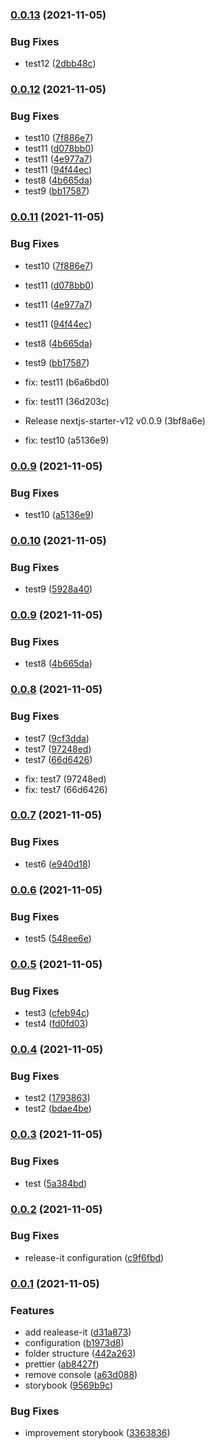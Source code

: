 ### [0.0.13](https://github.com/jonsoku2/nextjs-starter-v12/compare/v0.0.12...v0.0.13) (2021-11-05)


### Bug Fixes

* test12 ([2dbb48c](https://github.com/jonsoku2/nextjs-starter-v12/commit/2dbb48c032e2588900062adfe1a87429f3658d30))

### [0.0.12](https://github.com/jonsoku2/nextjs-starter-v12/compare/v0.0.8...v0.0.12) (2021-11-05)


### Bug Fixes

* test10 ([7f886e7](https://github.com/jonsoku2/nextjs-starter-v12/commit/7f886e7ee47f7d09bfd9b6200ff490aeb28e2356))
* test11 ([d078bb0](https://github.com/jonsoku2/nextjs-starter-v12/commit/d078bb0e3f6596d281d1029c0e780394ebe6eb4c))
* test11 ([4e977a7](https://github.com/jonsoku2/nextjs-starter-v12/commit/4e977a7f7995f4e1694ab9ea03341e6480ab31ab))
* test11 ([94f44ec](https://github.com/jonsoku2/nextjs-starter-v12/commit/94f44eceeb9d004082e3b2c60b639b42dc9a8e9b))
* test8 ([4b665da](https://github.com/jonsoku2/nextjs-starter-v12/commit/4b665dac1006f2710094c3622720254aed339875))
* test9 ([bb17587](https://github.com/jonsoku2/nextjs-starter-v12/commit/bb17587397cd0ce4adb2bd2ca25e4a1566be5f60))

### [0.0.11](https://github.com/jonsoku2/nextjs-starter-v12/compare/v0.0.8...v0.0.11) (2021-11-05)


### Bug Fixes

* test10 ([7f886e7](https://github.com/jonsoku2/nextjs-starter-v12/commit/7f886e7ee47f7d09bfd9b6200ff490aeb28e2356))
* test11 ([d078bb0](https://github.com/jonsoku2/nextjs-starter-v12/commit/d078bb0e3f6596d281d1029c0e780394ebe6eb4c))
* test11 ([4e977a7](https://github.com/jonsoku2/nextjs-starter-v12/commit/4e977a7f7995f4e1694ab9ea03341e6480ab31ab))
* test11 ([94f44ec](https://github.com/jonsoku2/nextjs-starter-v12/commit/94f44eceeb9d004082e3b2c60b639b42dc9a8e9b))
* test8 ([4b665da](https://github.com/jonsoku2/nextjs-starter-v12/commit/4b665dac1006f2710094c3622720254aed339875))
* test9 ([bb17587](https://github.com/jonsoku2/nextjs-starter-v12/commit/bb17587397cd0ce4adb2bd2ca25e4a1566be5f60))

* fix: test11 (b6a6bd0)
* fix: test11 (36d203c)
* Release nextjs-starter-v12 v0.0.9 (3bf8a6e)
* fix: test10 (a5136e9)

### [0.0.9](https://github.com/jonsoku2/nextjs-starter-v12/compare/v0.0.10...v0.0.9) (2021-11-05)


### Bug Fixes

* test10 ([a5136e9](https://github.com/jonsoku2/nextjs-starter-v12/commit/a5136e95a4778a36cceccbb2b4d959591b354e0f))

### [0.0.10](https://github.com/jonsoku2/nextjs-starter-v12/compare/v0.0.9...v0.0.10) (2021-11-05)

### Bug Fixes

- test9 ([5928a40](https://github.com/jonsoku2/nextjs-starter-v12/commit/5928a4085bc085e6429e113f9dd56a8fd97bf7e8))

### [0.0.9](https://github.com/jonsoku2/nextjs-starter-v12/compare/v0.0.8...v0.0.9) (2021-11-05)

### Bug Fixes

- test8 ([4b665da](https://github.com/jonsoku2/nextjs-starter-v12/commit/4b665dac1006f2710094c3622720254aed339875))

### [0.0.8](https://github.com/jonsoku2/nextjs-starter-v12/compare/v0.0.7...v0.0.8) (2021-11-05)

### Bug Fixes

- test7 ([9cf3dda](https://github.com/jonsoku2/nextjs-starter-v12/commit/9cf3dda9a29e4724fdf2486c1e6026a7846cfc03))
- test7 ([97248ed](https://github.com/jonsoku2/nextjs-starter-v12/commit/97248ed94c9f4a551aefb156e9e5c0e63cef11e9))
- test7 ([66d6426](https://github.com/jonsoku2/nextjs-starter-v12/commit/66d6426f8fc0950f8edf4bfb5dcadddf445d27ce))

* fix: test7 (97248ed)
* fix: test7 (66d6426)

### [0.0.7](https://github.com/jonsoku2/nextjs-starter-v12/compare/v0.0.6...v0.0.7) (2021-11-05)

### Bug Fixes

- test6 ([e940d18](https://github.com/jonsoku2/nextjs-starter-v12/commit/e940d18f469c15cb42e4557db200b30f90bf3e8a))

### [0.0.6](https://github.com/jonsoku2/nextjs-starter-v12/compare/v0.0.5...v0.0.6) (2021-11-05)

### Bug Fixes

- test5 ([548ee6e](https://github.com/jonsoku2/nextjs-starter-v12/commit/548ee6ea581a03cf507b48d477f9ff81208c57aa))

### [0.0.5](https://github.com/jonsoku2/nextjs-starter-v12/compare/v0.0.4...v0.0.5) (2021-11-05)

### Bug Fixes

- test3 ([cfeb94c](https://github.com/jonsoku2/nextjs-starter-v12/commit/cfeb94c3523beb3ac729abd7e24b303622215d56))
- test4 ([fd0fd03](https://github.com/jonsoku2/nextjs-starter-v12/commit/fd0fd0334b4423baf79ece945778d60376e43605))

### [0.0.4](https://github.com/jonsoku2/nextjs-starter-v12/compare/v0.0.3...v0.0.4) (2021-11-05)

### Bug Fixes

- test2 ([1793863](https://github.com/jonsoku2/nextjs-starter-v12/commit/17938630e078936197ac9b36ce4c135d57f44f10))
- test2 ([bdae4be](https://github.com/jonsoku2/nextjs-starter-v12/commit/bdae4be839e05666d3e056a8e5e7e3d60fabe0b5))

### [0.0.3](https://github.com/jonsoku2/nextjs-starter-v12/compare/v0.0.2...v0.0.3) (2021-11-05)

### Bug Fixes

- test ([5a384bd](https://github.com/jonsoku2/nextjs-starter-v12/commit/5a384bdbeaa92f06b434d3eb62134fa4377e7c92))

### [0.0.2](https://github.com/jonsoku2/nextjs-starter-v12/compare/0.0.1...v0.0.2) (2021-11-05)

### Bug Fixes

- release-it configuration ([c9f6fbd](https://github.com/jonsoku2/nextjs-starter-v12/commit/c9f6fbdecd8b562457ae5261a7579f2e63f05a7c))

### [0.0.1](https://github.com/jonsoku2/nextjs-starter-v12/compare/b1973d8f210be90b35c32768c88d8f35e8b33333...0.0.1) (2021-11-05)

### Features

- add realease-it ([d31a873](https://github.com/jonsoku2/nextjs-starter-v12/commit/d31a873f7c8db2806ba007406c77076a16028680))
- configuration ([b1973d8](https://github.com/jonsoku2/nextjs-starter-v12/commit/b1973d8f210be90b35c32768c88d8f35e8b33333))
- folder structure ([442a263](https://github.com/jonsoku2/nextjs-starter-v12/commit/442a2637f4129128e4f4516d5baca1a11ff52f81))
- prettier ([ab8427f](https://github.com/jonsoku2/nextjs-starter-v12/commit/ab8427fe8acf103735ba0adc3dec3bf625bcb327))
- remove console ([a63d088](https://github.com/jonsoku2/nextjs-starter-v12/commit/a63d0888ee151cf9b5d9f8627be5319c05053fa4))
- storybook ([9569b9c](https://github.com/jonsoku2/nextjs-starter-v12/commit/9569b9c95b46c8cdefb463e0f67ad8c33961b04f))

### Bug Fixes

- improvement storybook ([3363836](https://github.com/jonsoku2/nextjs-starter-v12/commit/3363836da99b74a2010583097536dbe50b421079))
